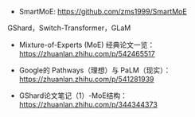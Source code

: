 


- SmartMoE: https://github.com/zms1999/SmartMoE







GShard，Switch-Transformer，GLaM



- Mixture-of-Experts (MoE) 经典论文一览：https://zhuanlan.zhihu.com/p/542465517
- Google的 Pathways（理想）与 PaLM（现实）：https://zhuanlan.zhihu.com/p/541281939


- GShard论文笔记（1）-MoE结构：https://zhuanlan.zhihu.com/p/344344373